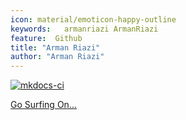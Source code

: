 ```yaml
---
icon: material/emoticon-happy-outline
keywords:   armanriazi ArmanRiazi
feature:  Github 
title: "Arman Riazi"
author: "Arman Riazi"
---
```

[![mkdocs-ci](https://github.com/armanriazi/armanriazi.github.io/actions/workflows/ci.yml/badge.svg?branch=master)](https://github.com/armanriazi/armanriazi.github.io/actions/workflows/ci.yml)

[Go Surfing On...](public/public.md)

<!-- ![Image title](assets/attachments/banner-fire.gif) -->

